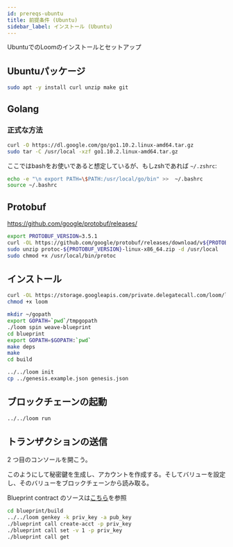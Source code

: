 ```yaml
---
id: prereqs-ubuntu
title: 前提条件 (Ubuntu)
sidebar_label: インストール (Ubuntu)
---
```

UbuntuでのLoomのインストールとセットアップ

## Ubuntuパッケージ

```bash
sudo apt -y install curl unzip make git
```

## Golang

### 正式な方法

```bash
curl -O https://dl.google.com/go/go1.10.2.linux-amd64.tar.gz
sudo tar -C /usr/local -xzf go1.10.2.linux-amd64.tar.gz
```

ここではbashをお使いであると想定しているが、もしzshであれば `~/.zshrc`:

```bash
echo -e "\n export PATH=\$PATH:/usr/local/go/bin" >>  ~/.bashrc
source ~/.bashrc
```

## Protobuf

https://github.com/google/protobuf/releases/

```bash
export PROTOBUF_VERSION=3.5.1
curl -OL https://github.com/google/protobuf/releases/download/v${PROTOBUF_VERSION}/protoc-${PROTOBUF_VERSION}-linux-x86_64.zip
sudo unzip protoc-${PROTOBUF_VERSION}-linux-x86_64.zip -d /usr/local
sudo chmod +x /usr/local/bin/protoc
```

## インストール

```bash
curl -OL https://storage.googleapis.com/private.delegatecall.com/loom/linux/build-155/loom
chmod +x loom

mkdir ~/gopath
export GOPATH=`pwd`/tmpgopath
./loom spin weave-blueprint
cd blueprint
export GOPATH=$GOPATH:`pwd`
make deps
make
cd build

../../loom init
cp ../genesis.example.json genesis.json
```

## ブロックチェーンの起動

```bash
../../loom run
```

## トランザクションの送信

2 つ目のコンソールを開こう。

このようにして秘密鍵を生成し、アカウントを作成する。そしてバリューを設定し、そのバリューをブロックチェーンから読み取る。

Blueprint contract のソースは[こちら](https://github.com/loomnetwork/weave-blueprint)を参照

```bash
cd blueprint/build
../../loom genkey -k priv_key -a pub_key
./blueprint call create-acct -p priv_key
./blueprint call set -v 1 -p priv_key
./blueprint call get
```